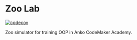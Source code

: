 # Zoo Lab

[![codecov](https://codecov.io/gh/dragongling/zoo-lab/branch/develop/graph/badge.svg?token=WId0gUurBO)](https://codecov.io/gh/dragongling/zoo-lab/branch/develop)

Zoo simulator for training OOP in Anko CodeMaker Academy.
